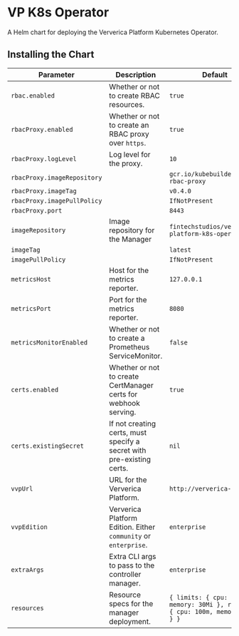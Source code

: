 # VP K8s Operator

A Helm chart for deploying the Ververica Platform Kubernetes Operator.

## Installing the Chart

| Parameter                    | Description                                           | Default                                            |
|------------------------------|-------------------------------------------------------|----------------------------------------------------|
| `rbac.enabled`               | Whether or not to create RBAC resources.              | `true`                                             |
| `rbacProxy.enabled`          | Whether or not to create an RBAC proxy over `https`.  | `true`                                             |
| `rbacProxy.logLevel`         | Log level for the proxy.                              | `10`                                               |
| `rbacProxy.imageRepository`  |                                                       | `gcr.io/kubebuilder/kube-rbac-proxy`               |
| `rbacProxy.imageTag`         |                                                       | `v0.4.0`                                           |
| `rbacProxy.imagePullPolicy`  |                                                       | `IfNotPresent`                                     |
| `rbacProxy.port`             |                                                       | `8443`                                             |
| `imageRepository`            | Image repository for the Manager                      | `fintechstudios/ververica-platform-k8s-operator`   |
| `imageTag`                   |                                                       | `latest`                                           |
| `imagePullPolicy`            |                                                       | `IfNotPresent`                                     |
| `metricsHost`                | Host for the metrics reporter.                        | `127.0.0.1`                                        |
| `metricsPort`                | Port for the metrics reporter.                        | `8080`                                             |
| `metricsMonitorEnabled`      | Whether or not to create a Prometheus ServiceMonitor. | `false`                                            |
| `certs.enabled`              | Whether or not to create CertManager certs for webhook serving. | `true`                                   |
| `certs.existingSecret`       | If not creating certs, must specify a secret with pre-existing certs. | `nil`                              |
| `vvpUrl`                     | URL for the Ververica Platform.                       | `http://ververica-platform`                        |
| `vvpEdition`                 | Ververica Platform Edition. Either `community` or `enterprise`. | `enterprise`                             |
| `extraArgs`                  | Extra CLI args to pass to the controller manager.                | `enterprise`                                       |
| `resources`                  | Resource specs for the manager deployment.             | `{ limits: { cpu: 100m, memory: 30Mi }, rqeuests: { cpu: 100m, memory 20Mi } }` |
